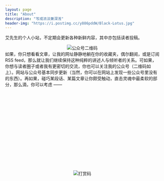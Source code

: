 ```yaml
---
layout: page
title: "About"
description: "写成浓淡兼深浅"
header-img: "https://i.postimg.cc/y886pddW/Black-Lotus.jpg"
---
```


艾先生的个人小站，不定期会更新各种新鲜内容，其中亦包括读者投稿。
<div align="center"><img src="https://i.postimg.cc/RV09m0rt/image.jpg" alt="公众号二维码" /></div>
如果，你只想看看文章，让我的网址静静地躺在你的收藏夹，偶尔翻阅，或是订阅RSS feed，那么就让我们继续保持这种纯粹的讲述人与倾听者的关系。可如果，你想与读者圈子或者我有更密切的交流，你也可以关注我的公众号（二维码如上）。网站与公众号基本同步更新（当然，你可以在网站上发现一些公众号里没有的东西）。再如果，碰巧某段话、某篇文章让你颇受触动，直击灵魂中最柔软的部分，那么滴，你可以考虑 ——
<br><br><br><br><br><br><br><br><br><br><br><br><br><br><br><br><br>
<div align="center"><img src="https://i.postimg.cc/c1vQ2xv9/new.jpg" alt="打赏码" /></div>
